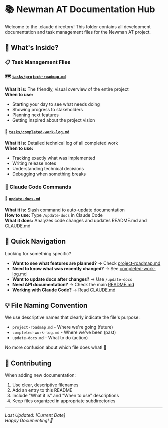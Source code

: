 # 📚 Newman AT Documentation Hub

Welcome to the .claude directory! This folder contains all development documentation and task management files for the Newman AT project.

## 📂 What's Inside?

### 📋 Task Management Files

#### 🗺️ [`tasks/project-roadmap.md`](tasks/project-roadmap.md)
**What it is:** The friendly, visual overview of the entire project  
**When to use:** 
- Starting your day to see what needs doing
- Showing progress to stakeholders
- Planning next features
- Getting inspired about the project vision

#### 📝 [`tasks/completed-work-log.md`](tasks/completed-work-log.md)
**What it is:** Detailed technical log of all completed work  
**When to use:**
- Tracking exactly what was implemented
- Writing release notes
- Understanding technical decisions
- Debugging when something breaks

### 🤖 Claude Code Commands

#### 🔄 [`update-docs.md`](update-docs.md)
**What it is:** Slash command to auto-update documentation  
**How to use:** Type `/update-docs` in Claude Code  
**What it does:** Analyzes code changes and updates README.md and CLAUDE.md

## 🎯 Quick Navigation

Looking for something specific?

- **Want to see what features are planned?** → Check [project-roadmap.md](tasks/project-roadmap.md)
- **Need to know what was recently changed?** → See [completed-work-log.md](tasks/completed-work-log.md)
- **Want to update docs after changes?** → Use `/update-docs`
- **Need API documentation?** → Check the main [README.md](../README.md)
- **Working with Claude Code?** → Read [CLAUDE.md](../CLAUDE.md)

## 💡 File Naming Convention

We use descriptive names that clearly indicate the file's purpose:
- `project-roadmap.md` - Where we're going (future)
- `completed-work-log.md` - Where we've been (past)
- `update-docs.md` - What to do (action)

No more confusion about which file does what! 🎉

## 🤝 Contributing

When adding new documentation:
1. Use clear, descriptive filenames
2. Add an entry to this README
3. Include "What it is" and "When to use" descriptions
4. Keep files organized in appropriate subdirectories

---

*Last Updated: [Current Date]*  
*Happy Documenting! 📖*